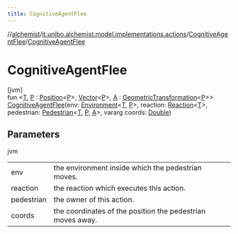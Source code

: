 ```yaml
---
title: CognitiveAgentFlee
---
```

//[alchemist](../../../index.html)/[it.unibo.alchemist.model.implementations.actions](../index.html)/[CognitiveAgentFlee](index.html)/[CognitiveAgentFlee](-cognitive-agent-flee.html)



# CognitiveAgentFlee



[jvm]\
fun <[T](index.html), [P](index.html) : [Position](../../it.unibo.alchemist.model.interfaces/-position/index.html)<[P](index.html)>, [Vector](../../it.unibo.alchemist.model.interfaces.geometry/-vector/index.html)<[P](index.html)>, [A](index.html) : [GeometricTransformation](../../it.unibo.alchemist.model.interfaces.geometry/-geometric-transformation/index.html)<[P](index.html)>> [CognitiveAgentFlee](-cognitive-agent-flee.html)(env: [Environment](../../it.unibo.alchemist.model.interfaces/-environment/index.html)<[T](index.html), [P](index.html)>, reaction: [Reaction](../../it.unibo.alchemist.model.interfaces/-reaction/index.html)<[T](index.html)>, pedestrian: [Pedestrian](../../it.unibo.alchemist.model.interfaces/-pedestrian/index.html)<[T](index.html), [P](index.html), [A](index.html)>, vararg coords: [Double](https://kotlinlang.org/api/latest/jvm/stdlib/kotlin/-double/index.html))



## Parameters


jvm

| | |
|---|---|
| env | the environment inside which the pedestrian moves. |
| reaction | the reaction which executes this action. |
| pedestrian | the owner of this action. |
| coords | the coordinates of the position the pedestrian moves away. |




